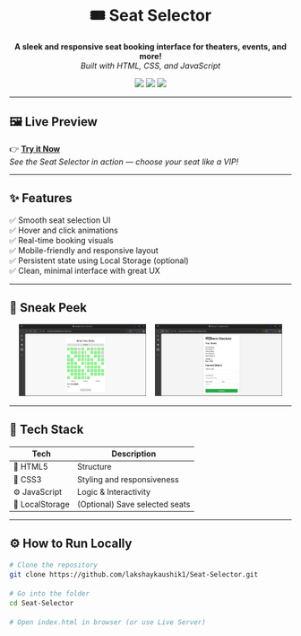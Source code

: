 <h1 align="center">🎟️ Seat Selector</h1>

<p align="center">
  <b>A sleek and responsive seat booking interface for theaters, events, and more!</b><br/>
  <i>Built with HTML, CSS, and JavaScript</i>
</p>

<p align="center">
  <img src="https://img.shields.io/github/license/lakshaykaushik1/Seat-Selector" />
  <img src="https://img.shields.io/github/repo-size/lakshaykaushik1/Seat-Selector" />
  <img src="https://img.shields.io/github/last-commit/lakshaykaushik1/Seat-Selector" />
</p>

---

## 🖼️ Live Preview

👉 **[Try it Now](https://lakshaykaushik1.github.io/Seat-Selector/)**  
_See the Seat Selector in action — choose your seat like a VIP!_

---

## ✨ Features

✅ Smooth seat selection UI  
✅ Hover and click animations  
✅ Real-time booking visuals  
✅ Mobile-friendly and responsive layout  
✅ Persistent state using Local Storage (optional)  
✅ Clean, minimal interface with great UX

---

## 📸 Sneak Peek

<p align="center">
  <img src="Home.png" alt="Home View" width="45%" />
  &nbsp;&nbsp;
  <img src="transaction1.png" alt="Home View" width="45%" />

</p>

---

## 🧰 Tech Stack

<table>
  <thead>
    <tr>
      <th>Tech</th>
      <th>Description</th>
    </tr>
  </thead>
  <tbody>
    <tr>
      <td>🧱 HTML5</td>
      <td>Structure</td>
    </tr>
    <tr>
      <td>🎨 CSS3</td>
      <td>Styling and responsiveness</td>
    </tr>
    <tr>
      <td>⚙️ JavaScript</td>
      <td>Logic & Interactivity</td>
    </tr>
    <tr>
      <td>💾 LocalStorage</td>
      <td>(Optional) Save selected seats</td>
    </tr>
  </tbody>
</table>

---

## ⚙️ How to Run Locally

```bash
# Clone the repository
git clone https://github.com/lakshaykaushik1/Seat-Selector.git

# Go into the folder
cd Seat-Selector

# Open index.html in browser (or use Live Server)
